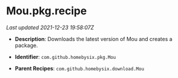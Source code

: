 # Mou.pkg.recipe

_Last updated 2021-12-23 19:58:07Z_

- **Description**: Downloads the latest version of Mou and creates a package.

- **Identifier**: `com.github.homebysix.pkg.Mou`

- **Parent Recipes**: `com.github.homebysix.download.Mou`